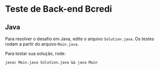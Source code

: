 # Teste de Back-end Bcredi
## Java
Para resolver o desafio em Java, edite o arquivo `Solution.java`. Os testes rodam a partir do arquivo `Main.java`.

Para testar sua solução, rode:

```
javac Main.java Solution.java && java Main
```
